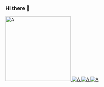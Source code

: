 ### Hi there 👋


<a href="https://jtf.im/">
  <img width="207px" alt="A" src="https://img.shields.io/static/v1?label=blog&message=https://jtf.im/.&color=rgb(235,198,90)&style=for-the-badge" />
</a>

<a href="https://twitter.com/jiangtianfang">
  <img alt="A" src="https://img.shields.io/static/v1?logo=twitter&logoColor=rgb(255,255,255)&label=&message=twitter&color=rgb(29,161,242)&style=for-the-badge" />
</a>

<a href="https://github.com/thejtf">
  <img alt="A" src="https://img.shields.io/static/v1?logo=github&logoColor=rgb(255,255,255)&label=&message=github&color=rgb(24,23,23)&style=for-the-badge" />
</a>
<a href="mailto:chizongjtf@gmail.com">
  <img alt="A" src="https://img.shields.io/static/v1?logo=gmail&logoColor=rgb(255,255,255)&label=&message=chizongjtf@gmail.com&color=rgb(209,72,54)&style=for-the-badge" />
</a>

</br>


<!--
**thejtf/thejtf** is a ✨ _special_ ✨ repository because its `README.md` (this file) appears on your GitHub profile.

Here are some ideas to get you started:

- 🔭 I’m currently working on ...
- 🌱 I’m currently learning ...
- 👯 I’m looking to collaborate on ...
- 🤔 I’m looking for help with ...
- 💬 Ask me about ...
- 📫 How to reach me: ...
- 😄 Pronouns: ...
- ⚡ Fun fact: ...
-->
